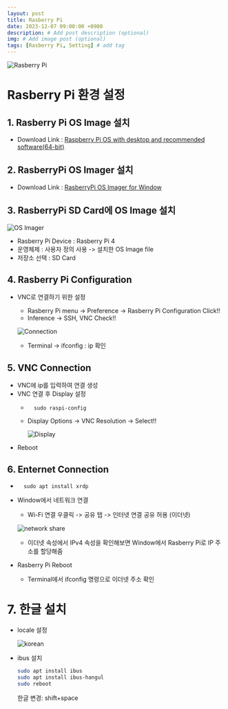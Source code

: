 ```yaml
---
layout: post
title: Rasberry Pi
date: 2023-12-07 09:00:00 +0900
description: # Add post description (optional)
img: # Add image post (optional)
tags: [Rasberry Pi, Setting] # add tag
---
```


![Rasberry Pi]({{site.baseurl}}/assets/img/rasberrypi/rasberrypi.jpg)

# Rasberry Pi 환경 설정

## 1. Rasberry Pi OS Image 설치

- Download Link : [Raspberry Pi OS with desktop and recommended software(64-bit)](https://downloads.raspberrypi.com/raspios_full_arm64/images/raspios_full_arm64-2023-12-06/2023-12-05-raspios-bookworm-arm64-full.img.xz?_gl=1*17s5gg3*_ga*ODgxNTQ0NjE3LjE3MDE5MDg4Mzk.*_ga_22FD70LWDS*MTcwMTkwODgzOS4xLjEuMTcwMTkwODk0MC4wLjAuMA..)

## 2. RasberryPi OS Imager 설치

- Download Link : [RasberryPi OS Imager for Window](https://downloads.raspberrypi.org/imager/imager_latest.exe)

## 3. RasberryPi SD Card에 OS Image 설치

![OS Imager]({{site.baseurl}}/assets/img/rasberrypi/OSImager.png)

- Rasberry Pi Device : Rasberry Pi 4
- 운영체제 : 사용자 정의 사용 -> 설치한 OS Image file
- 저장소 선택 : SD Card

## 4. Rasberry Pi Configuration

- VNC로 연결하기 위한 설정
    - Rasberry Pi menu -> Preference -> Rasberry Pi Configuration Click!!
    - Inference -> SSH, VNC Check!!

    ![Connection]({{site.baseurl}}/assets/img/rasberrypi/connection.png)

    - Terminal -> ifconfig : ip 확인

## 5. VNC Connection

- VNC에 ip를 입력하여 연결 생성
- VNC 연결 후 Display 설정
    - ```shell
        sudo raspi-config 
        ```
    - Display Options -> VNC Resolution -> Select!!
        
        ![Display]({{site.baseurl}}/assets/img/rasberrypi/display-option.png)
-   Reboot

## 6. Enternet Connection

- ```shell
    sudo apt install xrdp
    ```

- Window에서 네트워크 연결
    - Wi-Fi 연결 우클릭 -> 공유 탭 -> 인터넷 연결 공유 허용 (이더넷)
    
    ![network share]({{site.baseurl}}/assets/img/rasberrypi/network.png)
    
    - 이더넷 속성에서 IPv4 속성을 확인해보면 Window에서 Rasberry Pi로 IP 주소를 할당해줌

- Rasberry Pi Reboot
    - Terminal에서 ifconfig 명령으로 이더넷 주소 확인

# 7. 한글 설치

- locale 설정
    
    ![korean]({{site.baseurl}}/assets/img/rasberrypi/korean.png)


- ibus 설치
    ```bash
    sudo apt install ibus
    sudo apt install ibus-hangul
    sudo reboot
    ```
    한글 변경: shift+space

